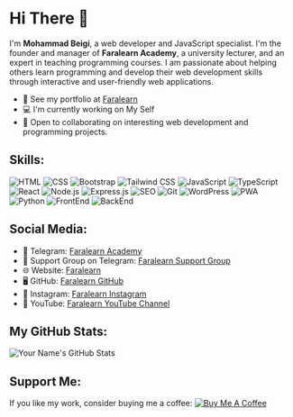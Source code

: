 # Hi There 👋

I'm **Mohammad Beigi**, a web developer and JavaScript specialist. I'm the founder and manager of **Faralearn Academy**, a university lecturer, and an expert in teaching programming courses. I am passionate about helping others learn programming and develop their web development skills through interactive and user-friendly web applications.

- 🔗 See my portfolio at [Faralearn](https://faralearn.com/)
- 💻 I'm currently working on My Self
- 🤝 Open to collaborating on interesting web development and programming projects.

## Skills:
![HTML](https://img.shields.io/badge/-HTML-E34F26?style=flat-square&logo=html5&logoColor=white)
![CSS](https://img.shields.io/badge/-CSS-1572B6?style=flat-square&logo=css3)
![Bootstrap](https://img.shields.io/badge/-Bootstrap-563D7C?style=flat-square&logo=bootstrap)
![Tailwind CSS](https://img.shields.io/badge/-TailwindCSS-38B2AC?style=flat-square&logo=tailwind-css)
![JavaScript](https://img.shields.io/badge/-JavaScript-F7DF1E?style=flat-square&logo=javascript&logoColor=black)
![TypeScript](https://img.shields.io/badge/-TypeScript-007ACC?style=flat-square&logo=typescript)
![React](https://img.shields.io/badge/-React-61DAFB?style=flat-square&logo=react)
![Node.js](https://img.shields.io/badge/-Node.js-339933?style=flat-square&logo=node.js)
![Express.js](https://img.shields.io/badge/-Express.js-000000?style=flat-square&logo=express)
![SEO](https://img.shields.io/badge/-SEO-4CAF50?style=flat-square&logo=seo)
![Git](https://img.shields.io/badge/-Git-F05032?style=flat-square&logo=git)
![WordPress](https://img.shields.io/badge/-WordPress-21759B?style=flat-square&logo=wordpress)
![PWA](https://img.shields.io/badge/-PWA-5A0FC8?style=flat-square&logo=pwa)
![Python](https://img.shields.io/badge/-Python-3776AB?style=flat-square&logo=python)
![FrontEnd](https://img.shields.io/badge/-FrontEnd-42A5F5?style=flat-square)
![BackEnd](https://img.shields.io/badge/-BackEnd-FFA726?style=flat-square)

## Social Media:
- 📱 Telegram: [Faralearn Academy](https://t.me/Faralearn_academy)
- 💬 Support Group on Telegram: [Faralearn Support Group](https://t.me/faralearngroup)
- 🌐 Website: [Faralearn](https://faralearn.com)
- 🖥️ GitHub: [Faralearn GitHub](https://github.com/faralearn?tab=repositories)
- 📸 Instagram: [Faralearn Instagram](https://instagram.com/faralearn1)
- 🎥 YouTube: [Faralearn YouTube Channel](https://youtube.com/channel/UCcV6Gxl7kiiKVBAmOmzjOtQ)

## My GitHub Stats:
![Your Name's GitHub Stats](https://github-readme-stats.vercel.app/api?username=faralearn&show_icons=true&theme=radical)

## Support Me:
If you like my work, consider buying me a coffee:
[![Buy Me A Coffee](https://img.shields.io/badge/Buy%20Me%20a%20Coffee-donate-yellow?style=flat-square)](https://www.buymeacoffee.com/YourProfile)


